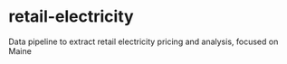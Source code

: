 # retail-electricity
Data pipeline to extract retail electricity pricing and analysis, focused on Maine
